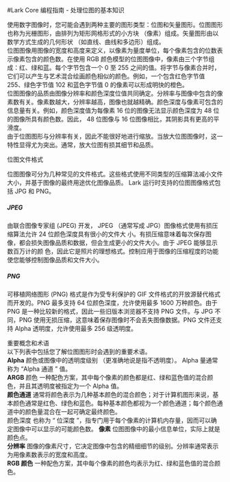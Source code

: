 #Lark Core 编程指南 - 处理位图的基本知识


使用数字图像时，您可能会遇到两种主要的图形类型：位图和矢量图形。位图图形也称为光栅图形，由排列为矩形网格形式的小方块 （像素）组成。矢量图形由以数学方式生成的几何形状 （如直线、曲线和多边形）组成。   
位图图像用图像的宽度和高度来定义，以像素为量度单位，每个像素包含的位数表示像素包含的颜色数。在使用 RGB 颜色模型的位图图像中，像素由三个字节组成：红、绿和蓝。每个字节包含一个 0 至 255 之间的值。将字节与像素合并时，它们可以产生与艺术混合绘画颜色相似的颜色。例如，一个包含红色字节值 255、绿色字节值 102 和蓝色字节值 0 的像素可以形成明快的橙色。       
位图图像的品质由图像分辨率和颜色深度位值共同确定。分辨率与图像中包含的像素数有关。像素数越大，分辨率越高，图像也就越精确。颜色深度与像素可包含的信息量有关。例如，颜色深度值为每像素 16 位的图像无法显示颜色深度为 48 位的图像所具有颜色数。因此， 48 位图像与 16 位图像相比，其阴影具有更高的平滑度。   
由于位图图形与分辨率有关，因此不能很好地进行缩放。当放大位图图像时，这一特性显得尤为突出。通常，放大位图有损其细节和品质。   

位图文件格式

位图图像可分为几种常见的文件格式。这些格式使用不同类型的压缩算法减小文件大小，并基于图像的最终用途优化图像品质。 Lark 运行时支持的位图图像格式包括 JPG 和 PNG。   
##### JPEG
由联合图像专家组 (JPEG) 开发， JPEG （通常写成 JPG）图像格式使用有损压缩算法允许 24 位颜色深度具有很小的文件大
小。有损压缩意味着每次保存图像，都会损失图像品质和数据，但会生成更小的文件大小。由于 JPEG 能够显示数百万计的颜
色，因此它是照片的理想格式。控制应用于图像的压缩程度的功能使您能够控制图像品质和文件大小。 
##### PNG
可移植网络图形 (PNG) 格式是作为受专利保护的 GIF 文件格式的开放源替代格式而开发的。PNG 最多支持 64 位颜色深度，允许使用最多 1600 万种颜色。由于 PNG 是一种比较新的格式，因此一些旧版本浏览器不支持 PNG 文件。与 JPG 不同，PNG 使用无损压缩，这意味着保存图像时不会丢失图像数据。PNG 文件还支持 Alpha 透明度，允许使用最多 256 级透明度。   
   
   
重要概念和术语   
以下列表中包括您了解位图图形时会遇到的重要术语。   
**Alpha**  颜色或图像中的透明度级别 （更准确地说是指不透明度）。 Alpha 量通常称为 “Alpha 通道 ” 值。   
**ARGB** 颜色 一种配色方案，其中每个像素的颜色都是红、绿和蓝色值的混合颜色，并且其透明度被指定为一个 Alpha 值。   
**颜色通道** 通常将颜色表示为几种基本颜色的混合颜色；对于计算机图形来说，基本颜色通常是红色、绿色和蓝色。每种基本颜色都视为一个颜色通道；每个颜色通道中的颜色量混合在一起可确定最终颜色。   
颜色深度 也称为 “ 位深度 ”，指专门用于每个像素的计算机内存量，因而可以确定图像中可以显示的可能颜色数。
**像素** 位图图像中的最小信息单位，实际上就是颜色点。   
**分辨率** 图像的像素尺寸，它决定图像中包含的精细细节的级别。分辨率通常表示为用像素数表示的宽度和高度。   
**RGB 颜色** 一种配色方案，其中每个像素的颜色均表示为红、绿和蓝色值的混合颜色。   